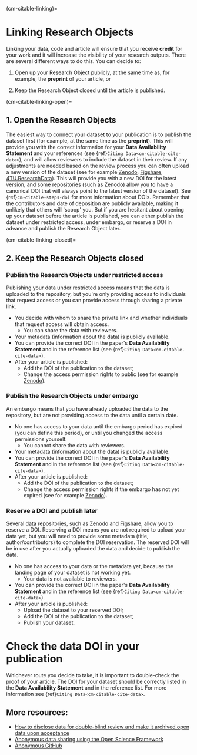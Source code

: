 (cm-citable-linking)=

# Linking Research Objects

Linking your data, code and article will ensure that you receive **credit** for your work and it will increase the visibility of your research outputs. There are several different ways to do this. You can decide to:

1) Open up your Research Object publicly, at the same time as, for example, the **preprint** of your article, or

2) Keep the Research Object closed until the article is published.

(cm-citable-linking-open)=
## 1. Open the Research Objects

The easiest way to connect your dataset to your publication is to publish the dataset first (for example, at the same time as the **preprint**). This will provide you with the correct information for your **Data Availability Statement** and your references (see {ref}`Citing Data<cm-citable-cite-data>`), and will allow reviewers to include the dataset in their review. If any adjustments are needed based on the review process you can often upload a new version of the dataset (see for example [Zenodo](https://zenodo.org/), [Figshare](https://figshare.com/), [4TU.ResearchData](https://data.4tu.nl/info//en/)). This will provide you with a new DOI for the latest version, and some repositories (such as Zenodo) allow you to have a canonical DOI that will always point to the latest version of the dataset). See {ref}`cm-citable-steps-doi` for more information about DOIs. Remember that the contributors and date of deposition are publicly available, making it unlikely that others will 'scoop' you. But if you are hesitant about opening up your dataset before the article is published, you can either publish the dataset under restricted access, under embargo, or reserve a DOI in advance and publish the Research Object later.

(cm-citable-linking-closed)=
## 2. Keep the Research Objects closed

### Publish the Research Objects under restricted access

Publishing your data under restricted access means that the data is uploaded to the repository, but you're only providing access to individuals that request access or you can provide access through sharing a private link.
* You decide with whom to share the private link and whether individuals that request access will obtain access.
    * You can share the data with reviewers.
* Your metadata (information about the data) is publicly available.
* You can provide the correct DOI in the paper's **Data Availability Statement** and in the reference list (see {ref}`Citing Data<cm-citable-cite-data>`).
* After your article is published:
    * Add the DOI of the publication to the dataset;
    * Change the access permission rights to public (see for example [Zenodo](https://zenodo.org/)).

### Publish the Research Objects under embargo

An embargo means that you have already uploaded the data to the repository, but are not providing access to the data until a certain date.
* No one has access to your data until the embargo period has expired (you can define this period), or until you changed the access permissions yourself.
    * You cannot share the data with reviewers.
* Your metadata (information about the data) is publicly available.
* You can provide the correct DOI in the paper's **Data Availability Statement** and in the reference list (see {ref}`Citing Data<cm-citable-cite-data>`).
* After your article is published:
    * Add the DOI of the publication to the dataset;
    * Change the access permission rights if the embargo has not yet expired (see for example [Zenodo](https://zenodo.org/)).

### Reserve a DOI and publish later

Several data repositories, such as [Zenodo](https://zenodo.org/) and [Figshare](https://figshare.com/), allow you to reserve a DOI. Reserving a DOI means you are not required to upload your data yet, but you will need to provide some metadata (title, author/contributors) to complete the DOI reservation. The reserved DOI will be in use after you actually uploaded the data and decide to publish the data.
* No one has access to your data or the metadata yet, because the landing page of your dataset is not working yet.
    * Your data is not available to reviewers.
* You can provide the correct DOI in the paper's **Data Availability Statement** and in the reference list (see {ref}`Citing Data<cm-citable-cite-data>`).
* After your article is published:
    * Upload the dataset to your reserved DOI;
    * Add the DOI of the publication to the dataset;
    * Publish your dataset.

# Check the data DOI in your publication

Whichever route you decide to take, it is important to double-check the proof of your article. The DOI for your dataset should be correctly listed in the **Data Availability Statement** and in the reference list. For more information see {ref}`Citing Data<cm-citable-cite-data>`.


## More resources:

* [How to disclose data for double-blind review and make it archived open data upon acceptance](https://ineed.coffee/5205/how-to-disclose-data-for-double-blind-review-and-make-it-archived-open-data-upon-acceptance/)
* [Anonymous data sharing using the Open Science Framework](https://help.osf.io/hc/en-us/articles/360019930333-Create-a-View-only-Link-for-a-Project)
* [Anonymous GitHub](https://anonymous.4open.science/)
